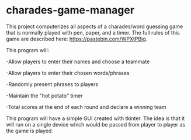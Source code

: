 # charades-game-manager
This project computerizes all aspects of a charades/word guessing game that is normally played with pen, paper, and a timer. The full rules of this game are described here: https://pastebin.com/WPXtPBig. 

This program will:

  -Allow players to enter their names and choose a teammate
  
  -Allow players to enter their chosen words/phrases
  
  -Randomly present phrases to players
  
  -Maintain the "hot potato" timer
  
  -Total scores at the end of each round and declare a winning team

This program will have a simple GUI created with tkinter. The idea is that it will run on a single device which would be passed from player to player as the game is played.
